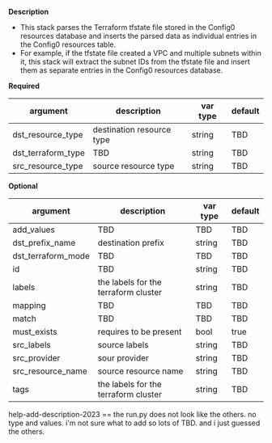 **Description**

  - This stack parses the Terraform tfstate file stored in the Config0 resources database and inserts the parsed data as individual entries in the Config0 resources table.
  - For example, if the tfstate file created a VPC and multiple subnets within it, this stack will extract the subnet IDs from the tfstate file and insert them as separate entries in the Config0 resources database.

**Required**

| argument            | description                            | var type | default      |
| ------------------- | -------------------------------------- | -------- | ------------ |
| dst_resource_type   | destination resource type | string | TBD |
| dst_terraform_type  | TBD | string | TBD |
| src_resource_type   | source resource type | string | TBD |


**Optional**

| argument            | description                            | var type |  default      |
| ------------------- | -------------------------------------- | -------- | ------------- |
| add_values          | TBD | TBD | TBD |
| dst_prefix_name     | destination prefix | string | TBD |
| dst_terraform_mode  | TBD | TBD | TBD |
| id                  | TBD | string | TBD |
| labels              | the labels for the terraform cluster | string | TBD |
| mapping             | TBD | TBD | TBD |
| match               | TBD | TBD | TBD |
| must_exists         | requires to be present | bool | true |
| src_labels          | source labels | string | TBD |
| src_provider        | sour provider | string | TBD |
| src_resource_name   | source resource name | string | TBD |
| tags                | the labels for the terraform cluster | string | TBD |

help-add-description-2023 == the run.py does not look like the others. no type and values. i'm not sure what to add so lots of TBD. and i just guessed the others.